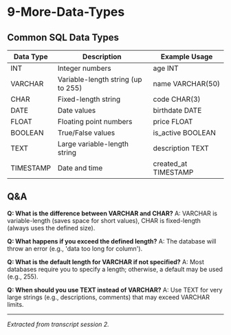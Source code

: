 # 9-More-Data-Types


## Common SQL Data Types
| Data Type | Description                        | Example Usage                |
|-----------|------------------------------------|------------------------------|
| INT       | Integer numbers                    | age INT                      |
| VARCHAR   | Variable-length string (up to 255) | name VARCHAR(50)             |
| CHAR      | Fixed-length string                | code CHAR(3)                 |
| DATE      | Date values                        | birthdate DATE               |
| FLOAT     | Floating point numbers             | price FLOAT                  |
| BOOLEAN   | True/False values                  | is_active BOOLEAN            |
| TEXT      | Large variable-length string       | description TEXT             |
| TIMESTAMP | Date and time                      | created_at TIMESTAMP         |


## Q&A
**Q: What is the difference between VARCHAR and CHAR?**
A: VARCHAR is variable-length (saves space for short values), CHAR is fixed-length (always uses the defined size).

**Q: What happens if you exceed the defined length?**
A: The database will throw an error (e.g., 'data too long for column').

**Q: What is the default length for VARCHAR if not specified?**
A: Most databases require you to specify a length; otherwise, a default may be used (e.g., 255).

**Q: When should you use TEXT instead of VARCHAR?**
A: Use TEXT for very large strings (e.g., descriptions, comments) that may exceed VARCHAR limits.

---
*Extracted from transcript session 2.*
